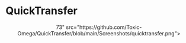 # QuickTransfer
<p align="center">73" src="https://github.com/Toxic-Omega/QuickTransfer/blob/main/Screenshots/quicktransfer.png">
</p>
